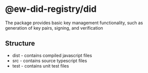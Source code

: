 # @ew-did-registry/did

The package provides basic key management functionality, such as generation of key pairs, signing, and verification

## Structure
- dist - contains compiled javascript files
- src - contains source typescript files
- test - contains unit test files
